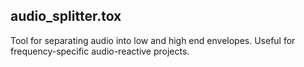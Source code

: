 <h2>audio_splitter.tox</h2>
Tool for separating audio into low and high end envelopes. Useful for frequency-specific audio-reactive projects.
